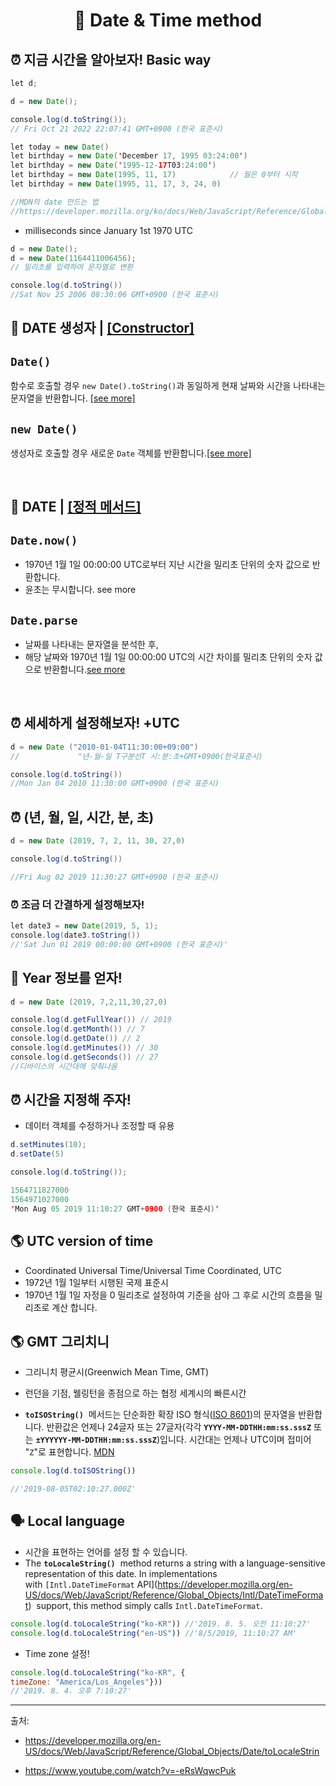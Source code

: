 # <p align="center"> 📅 Date & Time method

## ⏰ 지금 시간을 알아보자! Basic way


```java script
let d;

d = new Date();

console.log(d.toString());
// Fri Oct 21 2022 22:07:41 GMT+0900 (한국 표준시)
```

```java script
let today = new Date()
let birthday = new Date('December 17, 1995 03:24:00')
let birthday = new Date('1995-12-17T03:24:00')
let birthday = new Date(1995, 11, 17)            // 월은 0부터 시작
let birthday = new Date(1995, 11, 17, 3, 24, 0)

//MDN의 date 만드는 법
//https://developer.mozilla.org/ko/docs/Web/JavaScript/Reference/Global_Objects/Date
```

- milliseconds since January 1st 1970 UTC

```java script
d = new Date();
d = new Date(1164411006456);
// 밀리초를 입력하여 문자열로 변환 

console.log(d.toString())
//Sat Nov 25 2006 08:30:06 GMT+0900 (한국 표준시)

```

## 📌 DATE 생성자 | <a href="https://developer.mozilla.org/en-US/docs/Web/JavaScript/Reference/Global_Objects/Date#constructor">[Constructor]</a>

## `Date()`

함수로 호출할 경우 `new Date().toString()`과 동일하게 현재 날짜와 시간을 나타내는 문자열을 반환합니다.
<a href="(https://developer.mozilla.org/ko/docs/Web/JavaScript/Reference/Global_Objects/Date/Date">[see more]</a>


## `new Date()` 

생성자로 호출할 경우 새로운 `Date` 객체를 반환합니다.<a href="https://developer.mozilla.org/ko/docs/Web/JavaScript/Reference/Global_Objects/Date/Date">[see more]</a>

<br>

## 📌 DATE | <a href="https://developer.mozilla.org/en-US/docs/Web/JavaScript/Reference/Global_Objects/Date#static_methods">[정적 메서드]</a>

## `Date.now()`
- 1970년 1월 1일 00:00:00 UTC로부터 지난 시간을 밀리초 단위의 숫자 값으로 반환합니다. 
- 윤초는 무시합니다.
<a hef="https://developer.mozilla.org/ko/docs/Web/JavaScript/Reference/Global_Objects/Date/now">see more</a>

## `Date.parse`
- 날짜를 나타내는 문자열을 분석한 후, 
- 해당 날짜와 1970년 1월 1일 00:00:00 UTC의 시간 차이를 밀리초 단위의 숫자 값으로 반환합니다.<a href="https://developer.mozilla.org/ko/docs/Web/JavaScript/Reference/Global_Objects/Date/parse">see more</a>

<br>

## ⏰ 세세하게 설정해보자! +UTC

```java script
d = new Date ("2010-01-04T11:30:00+09:00")
//             "년-월-일 T구분선T 시:분:초+GMT+0900(한국표준시)

console.log(d.toString())
//Mon Jan 04 2010 11:30:00 GMT+0900 (한국 표준시)
```

## ⏰ (년, 월, 일, 시간, 분, 초)

```java script
d = new Date (2019, 7, 2, 11, 30, 27,0)

console.log(d.toString())

//Fri Aug 02 2019 11:30:27 GMT+0900 (한국 표준시)
```

### ⏰ 조금 더 간결하게 설정해보자!

```java script
let date3 = new Date(2019, 5, 1);
console.log(date3.toString())
//'Sat Jun 01 2019 00:00:00 GMT+0900 (한국 표준시)'
```

## 📅 Year 정보를 얻자!

```java script
d = new Date (2019, 7,2,11,30,27,0)

console.log(d.getFullYear()) // 2019
console.log(d.getMonth()) // 7
console.log(d.getDate()) // 2
console.log(d.getMinutes()) // 30
console.log(d.getSeconds()) // 27
//디바이스의 시간대에 맞춰나옴
```

## ⏰ 시간을 지정해 주자! 

- 데이터 객체를 수정하거나 조정할 때 유용

```java script
d.setMinutes(10);
d.setDate(5)

console.log(d.toString());

1564711827000
1564971027000
'Mon Aug 05 2019 11:10:27 GMT+0900 (한국 표준시)'
```

## 🌎 UTC version of time
   - Coordinated Universal Time/Universal Time Coordinated, UTC
   - 1972년 1월 1일부터 시행된 국제 표준시
   - 1970년 1월 1일 자정을 0 밀리초로 설정하여 기준을 삼아 그 후로 시간의 흐름을 밀리초로 계산 합니다.

## 🌎 GMT 그리치니 
  - 그리니치 평균시(Greenwich Mean Time, GMT)
  - 런던을 기점, 웰링턴을 종점으로 하는 협정 세계시의 빠른시간


- **`toISOString()`**
 메서드는 단순화한 확장 ISO 형식([ISO 8601](http://en.wikipedia.org/wiki/ISO_8601))의 문자열을 반환합니다. 반환값은 언제나 24글자 또는 27글자(각각 **`YYYY-MM-DDTHH:mm:ss.sssZ`** 또는 **`±YYYYYY-MM-DDTHH:mm:ss.sssZ`**)입니다. 시간대는 언제나 UTC이며 접미어 "`Z`"로 표현합니다. <a href="https://developer.mozilla.org/ko/docs/Web/JavaScript/Reference/Global_Objects/Date/toISOString">MDN</a>

```javascript
console.log(d.toISOString())

//'2019-08-05T02:10:27.000Z'
```

## 🗣 Local language

- 시간을 표현하는 언어를 설정 할 수 있습니다.
- The **`toLocaleString()`**
 method returns a string with a language-sensitive representation of this date. In implementations with `[Intl.DateTimeFormat` API](https://developer.mozilla.org/en-US/docs/Web/JavaScript/Reference/Global_Objects/Intl/DateTimeFormat)
 support, this method simply calls `Intl.DateTimeFormat`.

```jsx
console.log(d.toLocaleString("ko-KR")) //'2019. 8. 5. 오전 11:10:27'
console.log(d.toLocaleString("en-US")) //'8/5/2019, 11:10:27 AM'
```

- Time zone 설정!

```javascript
console.log(d.toLocaleString("ko-KR", {
timeZone: "America/Los_Angeles"}))
//'2019. 8. 4. 오후 7:10:27'
```


<hr>

출처:

- https://developer.mozilla.org/en-US/docs/Web/JavaScript/Reference/Global_Objects/Date/toLocaleStrin

- https://www.youtube.com/watch?v=-eRsWqwcPuk
